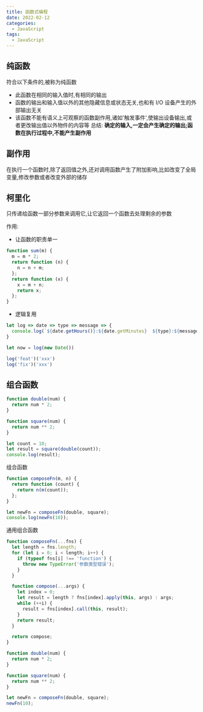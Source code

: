 ```yaml
---
title: 函数式编程
date: 2022-02-12
categories: 
  - JavaScript
tags: 
  - JavaScript
---
```


## 纯函数

符合以下条件的,被称为纯函数

- 此函数在相同的输入值时,有相同的输出
- 函数的输出和输入值以外的其他隐藏信息或状态无关,也和有 I/O 设备产生的外部输出无关
- 该函数不能有语义上可观察的函数副作用,诸如'触发事件',使输出设备输出,或者更改输出值以外物件的内容等
  总结: **确定的输入,一定会产生确定的输出;函数在执行过程中,不能产生副作用**

## 副作用

在执行一个函数时,除了返回值之外,还对调用函数产生了附加影响,比如改变了全局变量,修改参数或者改变外部的储存

## 柯里化

只传递给函数一部分参数来调用它,让它返回一个函数去处理剩余的参数

作用:

- 让函数的职责单一

```js
function sum(m) {
  m = m * 2;
  return function (n) {
    n = n + m;
  };
  return function (x) {
    x = m + n;
    return x;
  };
}
```

- 逻辑复用

```js
let log => date => type => message => {
  console.log(`${date.getHours()}:${date.getMinutes}  ${type}:${message}`)
}

let now = log(new Date())

log('feat')('xxx')
log('fix')('xxx')

```

## 组合函数

```js
function double(num) {
  return num * 2;
}

function square(num) {
  return num ** 2;
}

let count = 10;
let result = square(double(count));
console.log(result);
```

组合函数

```js
function composeFn(m, n) {
  return function (count) {
    return n(m(count));
  };
}

let newFn = composeFn(double, square);
console.log(newFn(10));
```

通用组合函数

```js
function composeFn(...fns) {
  let length = fns.length;
  for (let i = 0; i < length; i++) {
    if (typeof fns[i] !== 'function') {
      throw new TypeError('参数类型错误');
    }
  }

  function compose(...args) {
    let index = 0;
    let result = length ? fns[index].apply(this, args) : args;
    while (++i) {
      result = fns[index].call(this, result);
    }
    return result;
  }

  return compose;
}

function double(num) {
  return num * 2;
}

function square(num) {
  return num ** 2;
}

let newFn = composeFn(double, square);
newFn(10);
```
